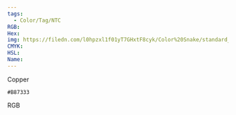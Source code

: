```yaml
---
tags:
  - Color/Tag/NTC
RGB:
Hex:
img: https://filedn.com/l0hpzxl1f01yT7GHxtF8cyk/Color%20Snake/standard_csv_to_svg//B87333.svg
CMYK:
HSL:
Name:
---
```

Copper
```palette
#B87333
```
RGB
